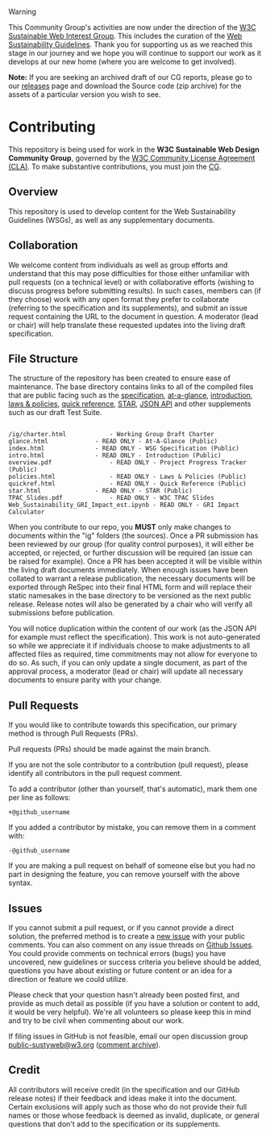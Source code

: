 > [!WARNING]
> This Community Group's activities are now under the direction of the [W3C Sustainable Web Interest Group](https://www.w3.org/groups/ig/sustainableweb/). This includes the curation of the [Web Sustainability Guidelines](https://w3c.github.io/sustainableweb-wsg/). Thank you for supporting us as we reached this stage in our journey and we hope you will continue to support our work as it develops at our new home (where you are welcome to get involved).
> 
> **Note:** If you are seeking an archived draft of our CG reports, please go to our [releases](https://github.com/w3c/sustyweb/releases) page and download the Source code (zip archive) for the assets of a particular version you wish to see.

# Contributing

This repository is being used for work in the **W3C Sustainable Web Design Community Group**, governed by the [W3C Community License
Agreement (CLA)](http://www.w3.org/community/about/agreements/cla/). To make substantive contributions,
you must join the [CG](https://www.w3.org/community/sustyweb/).

## Overview

This repository is used to develop content for the Web Sustainability Guidelines (WSGs), as well as any supplementary documents.

## Collaboration

We welcome content from individuals as well as group efforts and understand that this may pose difficulties for those either unfamiliar with pull requests (on a technical level) or with collaborative efforts (wishing to discuss progress before submitting results). In such cases, members can (if they choose) work with any open format they prefer to collaborate (referring to the specification and its supplements), and submit an issue request containing the URL to the document in question. A moderator (lead or chair) will help translate these requested updates into the living draft specification.

## File Structure

The structure of the repository has been created to ensure ease of maintenance. The base directory contains links to all of the compiled files that are public facing such as the [specification](https://w3c.github.io/sustainableweb-wsg/), [at-a-glance](https://w3c.github.io/sustainableweb-wsg/glance.html), [introduction](https://w3c.github.io/sustainableweb-wsg/intro.html), [laws & policies](https://w3c.github.io/sustainableweb-wsg/policies.html), [quick reference](https://w3c.github.io/sustainableweb-wsg/quickref.html), [STAR](https://w3c.github.io/sustainableweb-wsg/star.html), [JSON API](https://w3c.github.io/sustainableweb-wsg/guidelines.json) and other supplements such as our draft Test Suite.

```

/ig/charter.html			- Working Group Draft Charter
glance.html				- READ ONLY - At-A-Glance (Public)
index.html				- READ ONLY - WSG Specification (Public)
intro.html				- READ ONLY - Introduction (Public)
overview.pdf				- READ ONLY - Project Progress Tracker (Public)
policies.html				- READ ONLY - Laws & Policies (Public)
quickref.html				- READ ONLY - Quick Reference (Public)
star.html				- READ ONLY - STAR (Public)
TPAC_Slides.pdf				- READ ONLY - W3C TPAC Slides
Web_Sustainability_GRI_Impact_est.ipynb	- READ ONLY - GRI Impact Calculator
```

When you contribute to our repo, you **MUST** only make changes to documents within the "ig" folders (the sources). Once a PR submission has been reviewed by our group (for quality control purposes), it will either be accepted, or rejected, or further discussion will be required (an issue can be raised for example). Once a PR has been accepted it will be visible within the living draft documents immediately. When enough issues have been collated to warrant a release publication, the necessary documents will be exported through ReSpec into their final HTML form and will replace their static namesakes in the base directory to be versioned as the next public release. Release notes will also be generated by a chair who will verify all submissions before publication.

You will notice duplication within the content of our work (as the JSON API for example must reflect the specification). This work is not auto-generated so while we appreciate it if individuals choose to make adjustments to all affected files as required, time commitments may not allow for everyone to do so. As such, if you can only update a single document, as part of the approval process, a moderator (lead or chair) will update all necessary documents to ensure parity with your change.

## Pull Requests

If you would like to contribute towards this specification, our primary method is through Pull Requests (PRs).

Pull requests (PRs) should be made against the main branch.

If you are not the sole contributor to a contribution (pull request), please identify all contributors in the pull request comment.

To add a contributor (other than yourself, that's automatic), mark them one per line as follows:

```
+@github_username
```

If you added a contributor by mistake, you can remove them in a comment with:

```
-@github_username
```

If you are making a pull request on behalf of someone else but you had no part in designing the feature, you can remove yourself with the above syntax.

## Issues

If you cannot submit a pull request, or if you cannot provide a direct solution, the preferred method is to create a [new issue](https://github.com/w3c/sustyweb/issues/new) with your public comments. You can also comment on any issue threads on [Github Issues](https://github.com/w3c/sustyweb/issues/). You could provide comments on technical errors (bugs) you have uncovered, new guidelines or success criteria you believe should be added, questions you have about existing or future content or an idea for a direction or feature we could utilize.

Please check that your question hasn't already been posted first, and provide as much detail as possible (if you have a solution or content to add, it would be very helpful). We're all volunteers so please keep this in mind and try to be civil when commenting about our work.

If filing issues in GitHub is not feasible, email our open discussion group [public-sustyweb@w3.org](public-sustyweb@w3.org) ([comment archive](https://lists.w3.org/Archives/Public/public-sustyweb/)).

## Credit

All contributors will receive credit (in the specification and our GitHub release notes) if their feedback and ideas make it into the document. Certain exclusions will apply such as those who do not provide their full names or those whose feedback is deemed as invalid, duplicate, or general questions that don't add to the specification or its supplements.